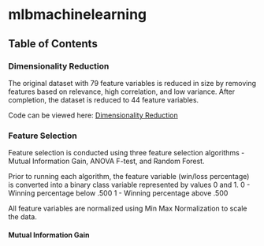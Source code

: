 # mlbmachinelearning

## Table of Contents

### Dimensionality Reduction

The original dataset with 79 feature variables is reduced in size by removing features based on relevance, high correlation, and low variance.
After completion, the dataset is reduced to 44 feature variables. 

Code can be viewed here: [Dimensionality Reduction](CIND820_Dimensionality_Reduction.ipynb)

### Feature Selection

Feature selection is conducted using three feature selection algorithms - Mutual Information Gain, ANOVA F-test, and Random Forest.

Prior to running each algorithm, the feature variable (win/loss percentage) is converted into a binary class variable represented by values 0 and 1.
0 - Winning percentage below .500
1 - Winning percentage above .500

All feature variables are normalized using Min Max Normalization to scale the data.

#### Mutual Information Gain

